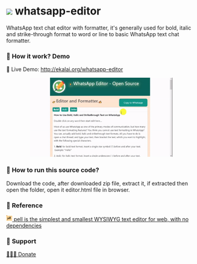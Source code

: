 # <img src='images/WhatsApp-Editor-Logo.png' width='48px' class='logo' />  whatsapp-editor
WhatsApp text chat editor with formatter, it's generally used for bold, italic and strike-through  format to word or line to basic WhatsApp text chat formatter.


<h3><span class='emoji'>👀 </span>How it work? Demo</h3>
<span class='emoji'>🔗 </span> Live Demo: <a href='http://ekalai.org/whatsapp-editor/'> http://ekalai.org/whatsapp-editor </a>
<p>
	<div style='text-align:center'>
	<img class='img-step' src='whatsapp-editor-demo.gif' width='75%' />
	</div>
</p>

<h3><span class='emoji'>🚀 </span>How to run this source code?</h3>
<p>
	Download the code, after downloaded zip file, extract it, if extracted then open the folder, open it editor.html file in browser.
</p>

<h3><span class='emoji'>🔗 </span>Reference</h3>
<p>
	<a href='https://github.com/jaredreich/pell'><img src="images/pell.png" width="16px"/> pell is the simplest and smallest WYSIWYG text editor for web, with no dependencies</a>					
</p>		

<h3><span class='emoji'>🍵 </span>Support</h3>
<p>
	<a href='http://ekalai.org/donate'>🧑‍🤝‍🧑 Donate</a>					
</p>
